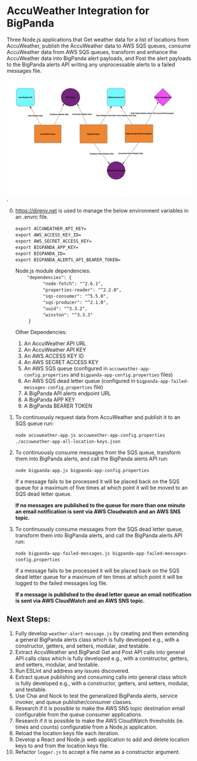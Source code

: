 # AccuWeather Integration for BigPanda

Three Node.js applications that Get weather data for a list of locations from AccuWeather, publish the AccuWeather data to AWS SQS queues, consume AccuWeather data from AWS SQS queues, transform and enhance the AccuWeather data into BigPanda alert payloads, and Post the alert payloads to the BigPanda alerts API writing any unprocessable alerts to a failed messages file.


![AccuWeather Big Panda Diagram](./AccuWeather-BigPanda-Diagram.png "AccuWeather-BigPanda-Diagram.png").

0) https://direnv.net is used to manage the below environment variables in an .envrc file.

    `export ACCUWEATHER_API_KEY=`\
    `export AWS_ACCESS_KEY_ID=`\
    `export AWS_SECRET_ACCESS_KEY=`\
    `export BIGPANDA_APP_KEY=`\
    `export BIGPANDA_ID=`\
    `export BIGPANDA_ALERTS_API_BEARER_TOKEN=`

    Node.js module dependencies: \
        `"dependencies": {`\
                   `"node-fetch": "^2.6.1",`\
                   `"properties-reader": "^2.2.0",`\
                   `"sqs-consumer": "^5.5.0",`\
                   `"sqs-producer": "^2.1.0",`\
                   `"uuid": "^3.3.2",`\
                   `"winston": "^3.3.3"`\
         `}`

   Other Dependencies:
    1) An AccuWeather API URL
    2) An AccuWeather API KEY
    3) An AWS ACCESS KEY ID
    4) An AWS SECRET ACCESS KEY
    5) An AWS SQS queue (configured in `accuweather-app-config.properties` and `bigpanda-app-config.properties` files)
    6) An AWS SQS dead letter queue (configured in `bigpanda-app-failed-messages-config.properties` file)
    7) A BigPanda API alerts endpoint URL
    8) A BigPanda APP KEY
    9) A BigPanda BEARER TOKEN


1) To continuously request data from AccuWeather and publish it to an SQS queue run:
   
    `node accuweather-app.js accuweather-app-config.properties ./accuweather-app-all-location-keys.json`

2) To continuously consume messages from the SQS queue, transform them into BigPanda alerts, and call the BigPanda alerts API run:  

   `node bigpanda-app.js bigpanda-app-config.properties` 

    If a message fails to be processed it will be placed back on the SQS queue for a maximum of five times at which point it will be moved to an SQS dead letter queue.

    **If no messages are published to the queue for more than one minute an email notification is sent via AWS Cloudwatch and an AWS SNS topic.**

3) To continuously consume messages from the SQS dead letter queue, transform them into BigPanda alerts, and call the BigPanda alerts API run: 

    `node bigpanda-app-failed-messages.js bigpanda-app-failed-messages-config.properties`

    If a message fails to be processed it will be placed back on the SQS dead letter queue for a maximum of ten times at which point it will be logged to the failed messages log file.

    **If a message is published to the dead letter queue an email notification is sent via AWS CloudWatch and an AWS SNS topic.**

## Next Steps:
1) Fully develop `weather-alert-message.js` by creating and then extending a general BigPanda alerts class which is fully developed e.g., with a constructor, getters, and setters, modular, and testable.
2) Extract AccuWeather and BigPandi Get and Post API calls into general API calls class which is fully developed e.g., with a constructor, getters, and setters, modular, and testable.
3) Run ESLint and address any issues discovered.
4) Extract queue publishing and consuming calls into general class which is fully developed e.g., with a constructor, getters, and setters, modular, and testable.
5) Use Chai and Nock to test the generalized BigPanda alerts, service invoker, and queue publisher/consumer classes.
6) Research if it is possible to make the AWS SNS topic destination email configurable from the queue consumer applications. 
7) Research if it is possible to make the AWS CloudWatch thresholds (ie. times and counts) configurable from a Node.js application.
8) Reload the location keys file each iteration.
9) Develop a React and Node.js web application to add and delete location keys to and from the location keys file.
10) Refactor `logger.js` to accept a file name as a constructor argument.
